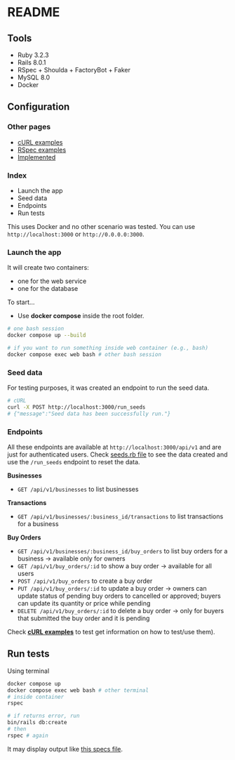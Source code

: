 # README

## Tools
* Ruby 3.2.3
* Rails 8.0.1
* RSpec + Shoulda + FactoryBot + Faker
* MySQL 8.0
* Docker

## Configuration

### Other pages

* [cURL examples](readmes/curl_examples.md)
* [RSpec examples](readmes/specs.md)
* [Implemented](readmes/implemented.md)
### Index

* Launch the app
* Seed data
* Endpoints
* Run tests

This uses Docker and no other scenario was tested. You can use `http://localhost:3000` or `http://0.0.0.0:3000`.

### Launch the app

It will create two containers:

* one for the web service
* one for the database

To start...

* Use **docker compose** inside the root folder.

```bash
# one bash session
docker compose up --build

# if you want to run something inside web container (e.g., bash)
docker compose exec web bash # other bash session
````

### Seed data

For testing purposes, it was created an endpoint to run the seed data.

```bash
# cURL
curl -X POST http://localhost:3000/run_seeds
# {"message":"Seed data has been successfully run."}
````

### Endpoints

All these endpoints are available at `http://localhost:3000/api/v1` and are just for authenticated users. Check [seeds.rb file](db/seeds.rb) to see the data created and use the `/run_seeds` endpoint to reset the data.

**Businesses**
* `GET /api/v1/businesses` to list businesses

**Transactions**
* `GET /api/v1/businesses/:business_id/transactions` to list transactions for a business

**Buy Orders**
* `GET /api/v1/businesses/:business_id/buy_orders` to list buy orders for a business -> available only for owners
* `GET /api/v1/buy_orders/:id` to show a buy order -> available for all users
* `POST /api/v1/buy_orders` to create a buy order
* `PUT /api/v1/buy_orders/:id` to update a buy order -> owners can update status of pending buy orders to cancelled or approved; buyers can update its quantity or price while pending
* `DELETE /api/v1/buy_orders/:id` to delete a buy order -> only for buyers that submitted the buy order and it is pending



Check **[cURL examples](readmes/curl_examples.md)** to test get information on how to test/use them).


## Run tests

Using terminal
```bash
docker compose up
docker compose exec web bash # other terminal
# inside container
rspec

# if returns error, run
bin/rails db:create
# then 
rspec # again
```

It may display output like [this specs file](specs.md).